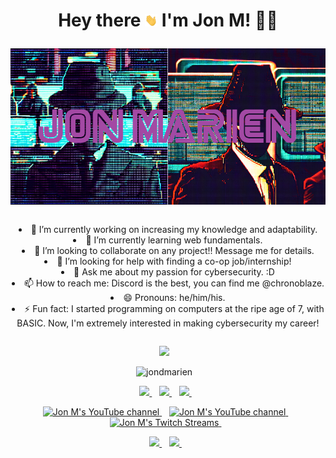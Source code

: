 <!--Hello There!-->
<h1 align='center'>
 <p>Hey there <img src="https://raw.githubusercontent.com/DhanushNehru/DhanushNehru/master/assets/wave.gif" width="20px" height="20px"/> I'm Jon M! 👨‍💻</p> 
</h1>

<!--Jon Marien Mr. Robot Text-->
![Jon_Marien-Github_Profile_Pic.png](https://github.com/jondmarien/jondmarien/blob/fc455e6a5eb14e9642227c6c149cb5fb4b77e340/Jon_Marien-Github_Profile_Pic.png)

<!--Information about me!-->
<div style="text-align: center; display: inline-block;">
  <ul style="list-style-position: inside; padding: 0;">
    <li>🔭 I’m currently working on increasing my knowledge and adaptability.</li>
    <li>🌱 I’m currently learning web fundamentals.</li>
    <li>👯 I’m looking to collaborate on any project!! Message me for details.</li>
    <li>🤔 I’m looking for help with finding a co-op job/internship!</li>
    <li>💬 Ask me about my passion for cybersecurity. :D</li>
    <li>📫 How to reach me: Discord is the best, you can find me @chronoblaze.</li>
    <li>😄 Pronouns: he/him/his.</li>
    <li>⚡ Fun fact: I started programming on computers at the ripe age of 7, with BASIC. Now, I'm extremely interested in making cybersecurity my career!</li>
  </ul>
</div>

<!--TryHackMe Badge-->
<p align='center'>
  <a>
   <img src="https://tryhackme-badges.s3.amazonaws.com/jondmarien.png?update=1" />
  </a>&nbsp;&nbsp;
</p>

<!--Github Profile Views-->
<p align='center'>
  <a>
   <img src="https://komarev.com/ghpvc/?username=jondmarien&label=Profile%20views&color=blueviolet&style=plastic" alt="jondmarien"/>
  </a>&nbsp;&nbsp;
</p>

<!--Disocrd, Linkedin, and TryHackMe-->
<p align='center'>
  <a href="https://discord.gg/5CJarP6JCu">
    <img src="https://img.shields.io/badge/Discord-5865F2?style=for-the-badge&logo=discord&logoColor=white" />        
  </a>&nbsp;&nbsp;
  <a href="https://www.linkedin.com/in/jondmarien/">
    <img src="https://img.shields.io/badge/linkedin-%230077B5.svg?&style=for-the-badge&logo=linkedin&logoColor=white" />
  </a>&nbsp;&nbsp;
  <a href="https://tryhackme.com/r/p/jondmarien">
    <img src="https://img.shields.io/badge/TryHackMe-212C42?style=for-the-badge&logo=TryHackMe&logoColor=white" />
  </a>&nbsp;&nbsp;
</p>

<!--Youtube, Twitch, etc.-->
<p align='center'>
  <a href="https://www.youtube.com/@SirChronoblaze?sub_confirmation=1">
    <img src="https://img.shields.io/youtube/channel/views/UC2ZL1XH9cWgTbL9BtZNNtgA?style=for-the-badge&logo=youtube&label=Youtube Views&color=FF0000" alt="Jon M's YouTube channel"" />        
  </a>&nbsp;&nbsp;
  <a href="https://www.youtube.com/@SirChronoblaze?sub_confirmation=1">
    <img src="https://img.shields.io/youtube/channel/subscribers/UC2ZL1XH9cWgTbL9BtZNNtgA?style=for-the-badge&logo=youtube&label=Youtube Subscribers&color=FF0000" alt="Jon M's YouTube channel"" />        
  </a>&nbsp;&nbsp;
  <a href="https://www.twitch.tv/sirchronoblaze">
    <img src="https://img.shields.io/badge/Twitch-9146FF?style=for-the-badge&logo=twitch&logoColor=white" alt="Jon M's Twitch Streams"" />        
  </a>&nbsp;&nbsp;
</p>


<!--Github Stats-->
<p align='center'>
  <a href="#">
   <img src="https://github-readme-activity-graph.vercel.app/graph?username=jondmarien&theme=tokyo-night&show_icons=true&count_private=true" width="350">
  </a>&nbsp;&nbsp;
  <a href="#">
   <img src="https://github-readme-stats.vercel.app/api/top-langs/?username=jondmarien&theme=tokyonight&include_all_commits=true&count_private=true&layout=compact" width="350">
  </a>&nbsp;&nbsp;
</p>
